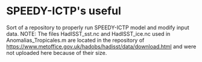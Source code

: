 # SPEEDY-ICTP's useful
Sort of a repository to properly run SPEEDY-ICTP model and modify input data.
NOTE: The files HadISST_sst.nc and HadISST_ice.nc used in Anomalias_Tropicales.m are located in the repository of https://www.metoffice.gov.uk/hadobs/hadisst/data/download.html and were not uploaded here because of their size.
